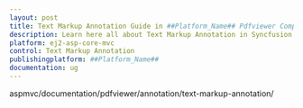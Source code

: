 ```yaml
---
layout: post
title: Text Markup Annotation Guide in ##Platform_Name## Pdfviewer Component Syncfusion
description: Learn here all about Text Markup Annotation in Syncfusion ##Platform_Name## Pdfviewer component of Syncfusion Essential JS 2 and more.
platform: ej2-asp-core-mvc
control: Text Markup Annotation
publishingplatform: ##Platform_Name##
documentation: ug
---
```


aspmvc/documentation/pdfviewer/annotation/text-markup-annotation/